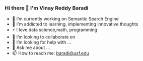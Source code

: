 ### Hi there 👋 I'm Vinay Reddy Baradi

<!--
**vinayreddy115/vinayreddy115** is a ✨ _special_ ✨ repository because its `README.md` (this file) appears on your GitHub profile.

Here are some ideas to get you started:
-->
- 🔭 I’m currently working on Semantic Search Engine
- 🌱 I'm addicted to learning, implementing innovative thoughts
- :zap: I love data science,math, programming
- 👯 I’m looking to collaborate on 
- 🤔 I’m looking for help with ...
- 💬 Ask me about ...
- 📫 How to reach me: 
baradi@usf.edu


